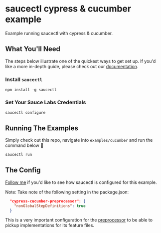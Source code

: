 # saucectl cypress & cucumber example

Example running saucectl with cypress & cucumber.

## What You'll Need

The steps below illustrate one of the quickest ways to get set up. If you'd like a more in-depth guide, please check out
our [documentation](https://docs.saucelabs.com/testrunner-toolkit/installation).

### Install `saucectl`

```shell
npm install -g saucectl
```

### Set Your Sauce Labs Credentials

```shell
saucectl configure
```

## Running The Examples

Simply check out this repo, navigate into `examples/cucumber` and run the command below :rocket:

```bash
saucectl run
```

## The Config

[Follow me](.sauce/config.yml) if you'd like to see how saucectl is configured for this example. 

Note: Take note of the following setting in the package.json:
```json
  "cypress-cucumber-preprocessor": {
    "nonGlobalStepDefinitions": true
  }
```
This is a very important configuration for the [preprocessor](https://www.npmjs.com/package/cypress-cucumber-preprocessor) to be able to pickup implementations for its feature files.
